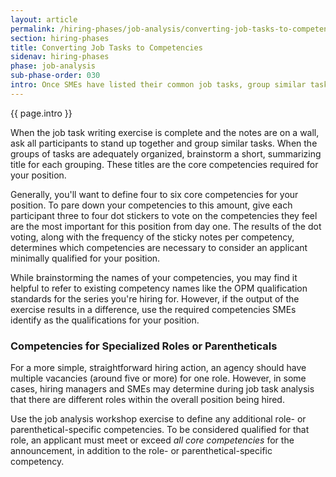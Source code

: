 ```yaml
---
layout: article
permalink: /hiring-phases/job-analysis/converting-job-tasks-to-competencies/
section: hiring-phases
title: Converting Job Tasks to Competencies
sidenav: hiring-phases
phase: job-analysis
sub-phase-order: 030
intro: Once SMEs have listed their common job tasks, group similar tasks to create your competencies.
---
```


<p class="usa-intro">
  {{ page.intro }}
</p>

When the job task writing exercise is complete and the notes are on a wall, ask all participants to stand up together and group similar tasks. When the groups of tasks are adequately organized, brainstorm a short, summarizing title for each grouping. These titles are the core competencies required for your position.

Generally, you'll want to define four to six core competencies for your position. To pare down your competencies to this amount, give each participant three to four dot stickers to vote on the competencies they feel are the most important for this position from day one. The results of the dot voting, along with the frequency of the sticky notes per competency, determines which competencies are necessary to consider an applicant minimally qualified for your position.

While brainstorming the names of your competencies, you may find it helpful to refer to existing competency names like the OPM qualification standards for the series you're hiring for. However, if the output of the exercise results in a difference, use the required competencies SMEs identify as the qualifications for your position.

### Competencies for Specialized Roles or Parentheticals

For a more simple, straightforward hiring action, an agency should have multiple vacancies (around five or more) for one role. However, in some cases, hiring managers and SMEs may determine during job task analysis that there are different roles within the overall position being hired.

Use the job analysis workshop exercise to define any additional role- or parenthetical-specific competencies. To be considered qualified for that role, an applicant must meet or exceed *all core competencies* for the announcement, in addition to the role- or parenthetical-specific competency.
